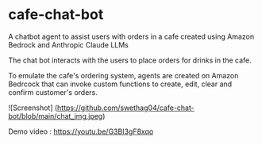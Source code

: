 # cafe-chat-bot
A chatbot agent to assist users with orders in a cafe created using Amazon Bedrock and Anthropic Claude LLMs

The chat bot interacts with the users to place orders for drinks in the cafe. 

To emulate the cafe's ordering system, agents are created on Amazon Bedrcock that can invoke
custom functions to create, edit, clear and confirm customer's orders.

![Screenshot] 
(https://github.com/swethag04/cafe-chat-bot/blob/main/chat_img.jpeg)

Demo video : https://youtu.be/G3BI3gF8xqo
